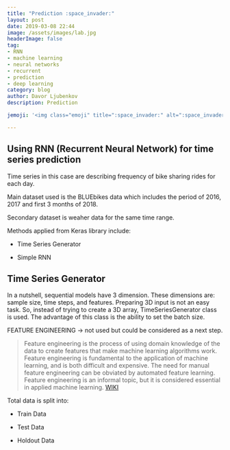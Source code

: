```yaml
---
title: "Prediction :space_invader:"
layout: post
date: 2019-03-08 22:44
image: /assets/images/lab.jpg
headerImage: false
tag:
- RNN
- machine learning
- neural networks
- recurrent
- prediction
- deep learning
category: blog
author: Davor Ljubenkov
description: Prediction

jemoji: '<img class="emoji" title=":space_invader:" alt=":space_invader:" src="https://assets.github.com/images/icons/emoji/unicode/1f47e.png" height="20" width="20" align="absmiddle">'

---
```


## Using RNN (Recurrent Neural Network) for time series prediction

 Time series in this case are describing frequency of bike sharing rides for each day.
 
 Main dataset used is the BLUEbikes data which includes the period of 2016, 2017 and first 3 months of 2018.
 
 Secondary dataset is weaher data for the same time range.
 
 Methods applied from Keras library include:
 
 - Time Series Generator
 
 - Simple RNN
 
 ## Time Series Generator
 
In a nutshell, sequential models have 3 dimension. These dimensions are: sample size, time steps, and features. Preparing 3D input is not an easy task. So, instead of trying to create a 3D array, TimeSeriesGenerator class is used. The advantage of this class is the ability to set the batch size.

FEATURE ENGINEERING -> not used but could be considered as a next step.

>  Feature engineering is the process of using domain knowledge of the data to create features that make machine learning algorithms work. Feature engineering is fundamental to the application of machine learning, and is both difficult and expensive. The need for manual feature engineering can be obviated by automated feature learning. Feature engineering is an informal topic, but it is considered essential in applied machine learning. [WIKI](https://en.wikipedia.org/wiki/Feature_engineering)

Total data is split into:

- Train Data

- Test Data

- Holdout Data

